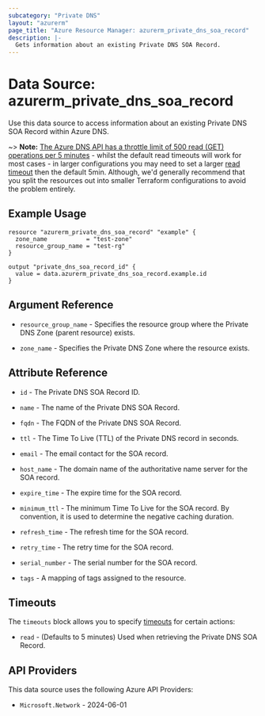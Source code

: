 ```yaml
---
subcategory: "Private DNS"
layout: "azurerm"
page_title: "Azure Resource Manager: azurerm_private_dns_soa_record"
description: |-
  Gets information about an existing Private DNS SOA Record.
---
```


# Data Source: azurerm_private_dns_soa_record

Use this data source to access information about an existing Private DNS SOA Record within Azure DNS.

~> **Note:** [The Azure DNS API has a throttle limit of 500 read (GET) operations per 5 minutes](https://docs.microsoft.com/azure/azure-resource-manager/management/request-limits-and-throttling#network-throttling) - whilst the default read timeouts will work for most cases - in larger configurations you may need to set a larger [read timeout](https://developer.hashicorp.com/terraform/language/resources/configure#define-operation-timeouts) then the default 5min. Although, we'd generally recommend that you split the resources out into smaller Terraform configurations to avoid the problem entirely.

## Example Usage

```hcl
resource "azurerm_private_dns_soa_record" "example" {
  zone_name           = "test-zone"
  resource_group_name = "test-rg"
}

output "private_dns_soa_record_id" {
  value = data.azurerm_private_dns_soa_record.example.id
}
```

## Argument Reference

* `resource_group_name` - Specifies the resource group where the Private DNS Zone (parent resource) exists.

* `zone_name` - Specifies the Private DNS Zone where the resource exists.

## Attribute Reference

* `id` - The Private DNS SOA Record ID.

* `name` - The name of the Private DNS SOA Record.

* `fqdn` - The FQDN of the Private DNS SOA Record.

* `ttl` - The Time To Live (TTL) of the Private DNS record in seconds.

* `email` - The email contact for the SOA record.

* `host_name` - The domain name of the authoritative name server for the SOA record.

* `expire_time` - The expire time for the SOA record.

* `minimum_ttl` - The minimum Time To Live for the SOA record. By convention, it is used to determine the negative caching duration.

* `refresh_time` - The refresh time for the SOA record.

* `retry_time` - The retry time for the SOA record.

* `serial_number` - The serial number for the SOA record.

* `tags` - A mapping of tags assigned to the resource.

## Timeouts

The `timeouts` block allows you to specify [timeouts](https://developer.hashicorp.com/terraform/language/resources/configure#define-operation-timeouts) for certain actions:

* `read` - (Defaults to 5 minutes) Used when retrieving the Private DNS SOA Record.

## API Providers
<!-- This section is generated, changes will be overwritten -->
This data source uses the following Azure API Providers:

* `Microsoft.Network` - 2024-06-01
